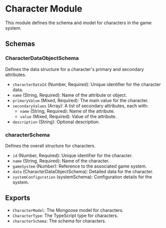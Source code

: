 # Character Module

This module defines the schema and model for characters in the game system.

## Schemas

### CharacterDataObjectSchema

Defines the data structure for a character's primary and secondary attributes.

- `characterDataId` (Number, Required): Unique identifier for the character data.
- `name` (String, Required): Name of the attribute or object.
- `primaryValue` (Mixed, Required): The main value for the character.
- `secondaryValues` (Array): A list of secondary attributes, each with:
  - `name` (String, Required): Name of the attribute.
  - `value` (Mixed, Required): Value of the attribute.
- `description` (String): Optional description.

### characterSchema

Defines the overall structure for characters.

- `id` (Number, Required): Unique identifier for the character.
- `name` (String, Required): Name of the character.
- `gameSystem` (Number): Reference to the associated game system.
- `data` (CharacterDataObjectSchema): Detailed data for the character.
- `systemConfiguration` (systemSchema): Configuration details for the system.

## Exports

- `CharacterModel`: The Mongoose model for characters.
- `CharacterType`: The TypeScript type for characters.
- `characterSchema`: The schema for characters.
